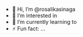 - 👋 Hi, I’m @rosalikasinaga
- 👀 I’m interested in
- 🌱 I’m currently learning to 
- ⚡ Fun fact: ...

<!---
rosalikasinaga/rosalikasinaga is a ✨ special ✨ repository because its `README.md` (this file) appears on your GitHub profile.
You can click the Preview link to take a look at your changes.
--->
